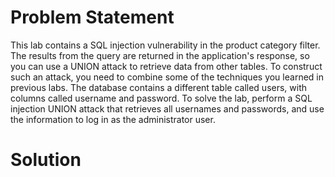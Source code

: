 # Problem Statement 

This lab contains a SQL injection vulnerability in the product category filter. The results from the query are returned in the application's response, so you can use a UNION attack to retrieve data from other tables. To construct such an attack, you need to combine some of the techniques you learned in previous labs. The database contains a different table called users, with columns called username and password. To solve the lab, perform a SQL injection UNION attack that retrieves all usernames and passwords, and use the information to log in as the administrator user. 

# Solution
